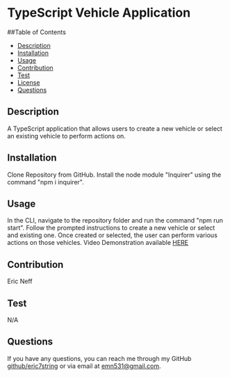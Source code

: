 # TypeScript Vehicle Application

##Table of Contents
- [Description](#description)
- [Installation](#installation)
- [Usage](#usage)
- [Contribution](#contribution)
- [Test](#test)
- [License](#license)
- [Questions](#questions)
## Description
A TypeScript application that allows users to create a new vehicle or select an existing vehicle to perform actions on.
## Installation
Clone Repository from GitHub. Install the node module "Inquirer" using the command "npm i inquirer".
## Usage
In the CLI, navigate to the repository folder and run the command "npm run start". Follow the prompted instructions to create a new vehicle or select and existing one. Once created or selected, the user can perform various actions on those vehicles.
Video Demonstration available [HERE](https://drive.google.com/file/d/1YWpr1bq3OQHz7pTEybhctOa0Wz46YjRI/view)
## Contribution
Eric Neff
## Test
N/A

## Questions
If you have any questions, you can reach me through my GitHub [github/eric7string](https://www.github.com/eric7string) or via email at emn531@gmail.com.
